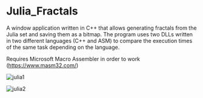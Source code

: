 # Julia_Fractals

A window application written in C++ that allows generating fractals from the Julia set and saving them as a bitmap. The program uses two DLLs written in two different languages (C++ and ASM) to compare the execution times of the same task depending on the language.

Requires Microsoft Macro Assembler in order to work (https://www.masm32.com/)

![julia1](https://user-images.githubusercontent.com/43813886/225713351-e9d04f1f-1cc3-43e6-a3a4-0290c109eddb.png)

![julia2](https://user-images.githubusercontent.com/43813886/225713447-a3a8eb42-4d51-43f0-ad88-9491a417a591.png)


